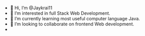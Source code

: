 - 👋 Hi, I’m @Jaykrai11
- 👀 I’m interested in full Stack Web Development.
- 🌱 I’m currently learning most useful computer language Java.
- 💞️ I’m looking to collaborate on frontend Web development.
- 

<!---
Jaykrai11/Jaykrai11 is a ✨ special ✨ repository because its `README.md` (this file) appears on your GitHub profile.
You can click the Preview link to take a look at your changes.
--->
